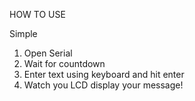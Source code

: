 HOW TO USE 

Simple 
1) Open Serial
2) Wait for countdown 
3) Enter text using keyboard and hit enter 
4) Watch you LCD display your message!

